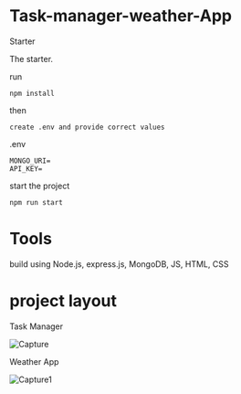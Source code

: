 # Task-manager-weather-App

 
Starter

The starter.

run

    npm install

then

    create .env and provide correct values

.env

    MONGO_URI=
    API_KEY=

start the project

    npm run start

# Tools

 build using Node.js, express.js, MongoDB, JS, HTML, CSS
 
# project layout

Task Manager 

![Capture](https://user-images.githubusercontent.com/107857762/209687126-9b569c86-690d-4d58-a87d-f6b239aafb3f.PNG)

Weather App

![Capture1](https://user-images.githubusercontent.com/107857762/209687169-0ec55646-cf11-4440-b7da-f80eb42f48dd.PNG)

